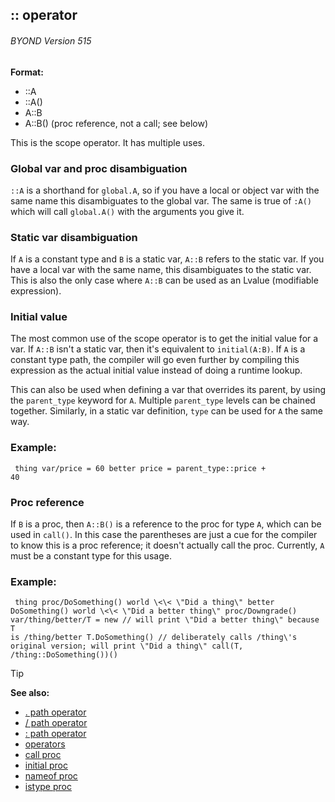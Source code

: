 ## :: operator 
###### BYOND Version 515

**Format:**
+   ::A
+   ::A()
+   A::B
+   A::B() (proc reference, not a call; see below)


This is the scope operator. It has multiple uses.
### Global var and proc disambiguation


`::A` is a shorthand for `global.A`, so if you have a local or
object var with the same name this disambiguates to the global var. The
same is true of `:A()` which will call `global.A()` with the arguments
you give it.
### Static var disambiguation


If `A` is a constant type and `B` is a static var, `A::B`
refers to the static var. If you have a local var with the same name,
this disambiguates to the static var. This is also the only case where
`A::B` can be used as an Lvalue (modifiable expression).
### Initial value


The most common use of the scope operator is to get the initial
value for a var. If `A::B` isn\'t a static var, then it\'s equivalent to
`initial(A:B)`. If `A` is a constant type path, the compiler will go
even further by compiling this expression as the actual initial value
instead of doing a runtime lookup. 

This can also be used when
defining a var that overrides its parent, by using the `parent_type`
keyword for `A`. Multiple `parent_type` levels can be chained together.
Similarly, in a static var definition, `type` can be used for `A` the
same way.
### Example:

``` dm
 thing var/price = 60 better price = parent_type::price +
40 
```

### Proc reference


If `B` is a proc, then `A::B()` is a reference to the proc for
type `A`, which can be used in `call()`. In this case the parentheses
are just a cue for the compiler to know this is a proc reference; it
doesn\'t actually call the proc. Currently, `A` must be a constant type
for this usage.
### Example:

``` dm
 thing proc/DoSomething() world \<\< \"Did a thing\" better
DoSomething() world \<\< \"Did a better thing\" proc/Downgrade()
var/thing/better/T = new // will print \"Did a better thing\" because T
is /thing/better T.DoSomething() // deliberately calls /thing\'s
original version; will print \"Did a thing\" call(T,
/thing::DoSomething())() 
```


> [!TIP] 
> **See also:**
> +   [. path operator](/ref/operator/path/%2e.md) 
> +   [/ path operator](/ref/operator/path//.md) 
> +   [: path operator](/ref/operator/path/:.md) 
> +   [operators](/ref/operator.md) 
> +   [call proc](/ref/proc/call.md) 
> +   [initial proc](/ref/proc/initial.md) 
> +   [nameof proc](/ref/proc/nameof.md) 
> +   [istype proc](/ref/proc/istype.md) <!-- -->